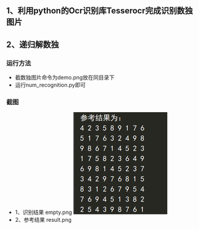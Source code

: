 ## 1、利用python的Ocr识别库Tesserocr完成识别数独图片
## 2、递归解数独

### 运行方法
- 截数独图片命令为demo.png放在同目录下
- 运行num_recognition.py即可

### 截图
- 1、识别结果 empty.png
![image](https://github.com/missheo/OCR-recognition-and-Solve-sudoku-recursively/blob/main/empty.png)
- 2、参考结果 result.png
